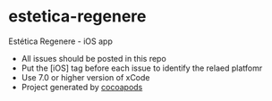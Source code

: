 # estetica-regenere
Estética Regenere - iOS app
- All issues should be posted in this repo
- Put the [iOS] tag before each issue to identify the relaed platfomr
- Use 7.0 or higher version of xCode
- Project generated by [cocoapods](https://cocoapods.org)

